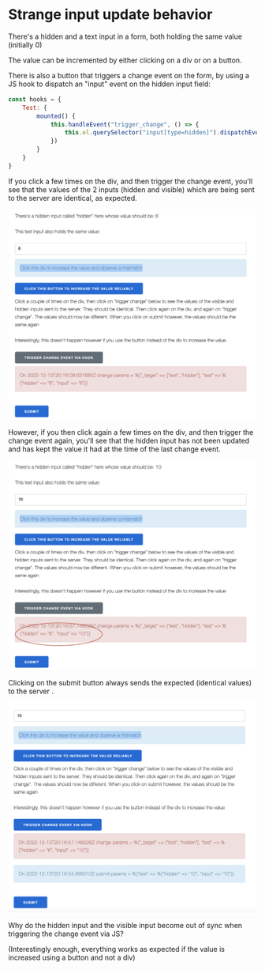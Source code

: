 # Strange input update behavior

There's a hidden and a text input in a form, both holding the same value (initially 0)

The value can be incremented by either clicking on a div or on a button.

There is also a button that triggers a change event on the form, by using a JS hook to dispatch an "input" event on the hidden input field:

```js
const hooks = {
    Test: {
        mounted() {
            this.handleEvent("trigger_change", () => {
                this.el.querySelector("input[type=hidden]").dispatchEvent(new Event('input', {bubbles: true}))
            })
        }
    }
}
```

If you click a few times on the div, and then trigger the change event, you'll see that the values of the 2 inputs (hidden and visible)
which are being sent to the server are identical, as expected.

![ok](./ok.png)

However, if you then click again a few times on the div, and then trigger the change event again, you'll see that the hidden input has not been updated and has kept the value it had at the time of the last change event.

![mismatch](./mismatch.png)

Clicking on the submit button always sends the expected (identical values) to the server .

![submit](./submit.png)

Why do the hidden input and the visible input become out of sync when triggering the change event via JS?

(Interestingly enough, everything works as expected if the value is increased using a button and not a div)

